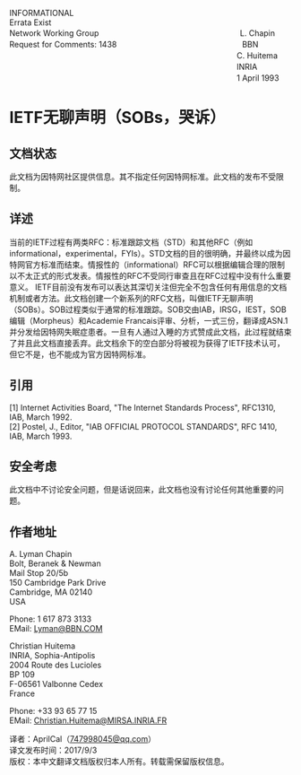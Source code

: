 INFORMATIONAL<br>
Errata Exist<br>
Network Working Group　　　　　　　　　　　　　　　　　　L. Chapin<br>
Request for Comments: 1438　　　　　　　　　　　　　　　　BBN<br>
　　　　　　　　　　　　　　　　　　　　　　　　　　　　　C. Huitema<br>
　　　　　　　　　　　　　　　　　　　　　　　　　　　　　INRIA<br>
　　　　　　　　　　　　　　　　　　　　　　　　　　　　　1 April 1993

# IETF无聊声明（SOBs，哭诉）
## 文档状态
此文档为因特网社区提供信息。其不指定任何因特网标准。此文档的发布不受限制。
## 详述
当前的IETF过程有两类RFC：标准跟踪文档（STD）和其他RFC（例如informational，experimental，FYIs）。STD文档的目的很明确，并最终以成为因特网官方标准而结束。情报性的（informational）RFC可以根据编辑合理的限制以不太正式的形式发表。情报性的RFC不受同行审查且在RFC过程中没有什么重要意义。
IETF目前没有发布可以表达其深切关注但完全不包含任何有用信息的文档机制或者方法。此文档创建一个新系列的RFC文档，叫做IETF无聊声明（SOBs）。SOB过程类似于通常的标准跟踪。SOB交由IAB，IRSG，IEST，SOB编辑（Morpheus）和Academie Francais评审、分析，一式三份，翻译成ASN.1并分发给因特网失眠症患者。一旦有人通过入睡的方式赞成此文档，此过程就结束了并且此文档直接丢弃。此文档余下的空白部分将被视为获得了IETF技术认可，但它不是，也不能成为官方因特网标准。
## 引用
   [1] Internet Activities Board, "The Internet Standards Process", RFC1310, IAB, March 1992.<br>
   [2] Postel, J., Editor, "IAB OFFICIAL PROTOCOL STANDARDS", RFC 1410, IAB, March 1993.

## 安全考虑
此文档中不讨论安全问题，但是话说回来，此文档也没有讨论任何其他重要的问题。
## 作者地址
   A. Lyman Chapin<br>
   Bolt, Beranek & Newman<br>
   Mail Stop 20/5b<br>
   150 Cambridge Park Drive<br>
   Cambridge, MA 02140<br>
   USA

   Phone: 1 617 873 3133<br>
   EMail: Lyman@BBN.COM


   Christian Huitema<br>
   INRIA, Sophia-Antipolis<br>
   2004 Route des Lucioles<br>
   BP 109<br>
   F-06561 Valbonne Cedex<br>
   France

   Phone: +33 93 65 77 15<br>
   EMail: Christian.Huitema@MIRSA.INRIA.FR

译者：AprilCal（747998045@qq.com）<br>
译文发布时间：2017/9/3<br>
版权：本中文翻译文档版权归本人所有。转载需保留版权信息。
